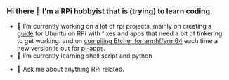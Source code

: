 ### Hi there 👋 I'm a RPi hobbyist that is (trying) to learn coding.

<!--
**Itai-Nelken/Itai-Nelken** is a ✨ _special_ ✨ repository because its `README.md` (this file) appears on your GitHub profile.

Here are some ideas to get you started:
-->
- 🔭 I’m currently working on a lot of rpi projects, mainly on creating a [guide](https://bit.ly/ubuntu-pi-fixes) for                           Ubuntu on RPi with fixes and apps that need a bit of tinkering to get working. and on [compiling Etcher for armhf/arm64](https://github.com/Itai-Nelken/Etcher-arm-32-64) each time a new version is out for [pi-apps](https://github.com/botspot/pi-apps/).
- 🌱 I’m currently learning shell script and python
<!--
- 👯 I’m looking to collaborate on ...
- 🤔 I’m looking for help with ...
-->
- 💬 Ask me about anything RPi related.
<!--
- 📫 How to reach me: ...
- 😄 Pronouns: ...
- ⚡ Fun fact: ...
-->
